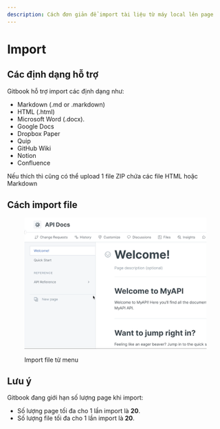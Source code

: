 ```yaml
---
description: Cách đơn giản để import tài liệu từ máy local lên page
---
```


# Import

## Các định dạng hỗ trợ

Gitbook hỗ trợ import các định dạng như:

* Markdown (.md or .markdown)
* HTML (.html)
* Microsoft Word (.docx).
* Google Docs
* Dropbox Paper
* Quip
* GitHub Wiki
* Notion
* Confluence

Nếu thích thì cũng có thể upload 1 file ZIP chứa các file HTML hoặc Markdown

## Cách import file

<figure><img src="../.gitbook/assets/import gif.gif" alt=""><figcaption><p>Import file từ menu</p></figcaption></figure>

## Lưu ý

Gitbook đang giới hạn số lượng page khi import:

* Số lượng page tối đa cho 1 lần import là **20**.
* Số lượng file tối đa cho 1 lần import là **20**.
